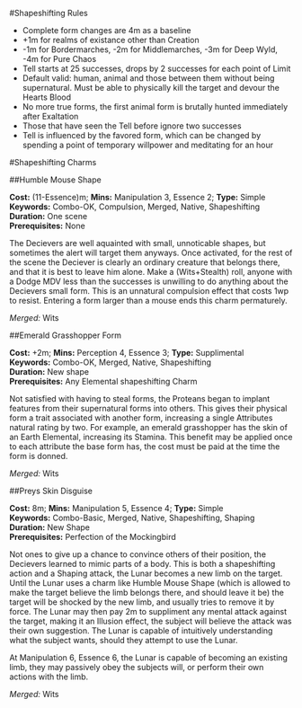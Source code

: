 #Shapeshifting Rules

 * Complete form changes are 4m as a baseline
 * +1m for realms of existance other than Creation
 * -1m for Bordermarches, -2m for Middlemarches, -3m for Deep Wyld, -4m for Pure Chaos
 * Tell starts at 25 successes, drops by 2 successes for each point of Limit
 * Default valid: human, animal and those between them without being supernatural.
Must be able to physically kill the target and devour the Hearts Blood
 * No more true forms, the first animal form is brutally hunted immediately
after Exaltation
 * Those that have seen the Tell before ignore two successes
 * Tell is influenced by the favored form, which can be changed by spending a point of
temporary willpower and meditating for an hour

#Shapeshifting Charms

##Humble Mouse Shape

**Cost:** (11-Essence)m; **Mins:** Manipulation 3, Essence 2; **Type:** Simple<br />
**Keywords:** Combo-OK, Compulsion, Merged, Native, Shapeshifting<br />
**Duration:** One scene<br />
**Prerequisites:** None

The Decievers are well aquainted with small, unnoticable shapes, but sometimes
the alert will target them anyways.  Once activated, for the rest of the scene
the Deciever is clearly an ordinary creature that belongs there, and that it
is best to leave him alone.  Make a (Wits+Stealth) roll, anyone with a Dodge
MDV less than the successes is unwilling to do anything about the Decievers
small form.  This is an unnatural compulsion effect that costs 1wp to resist.
Entering a form larger than a mouse ends this charm permaturely.

*Merged:* Wits

##Emerald Grasshopper Form

**Cost:** +2m; **Mins:** Perception 4, Essence 3; **Type:** Supplimental<br />
**Keywords:** Combo-OK, Merged, Native, Shapeshifting<br />
**Duration:** New shape<br />
**Prerequisites:** Any Elemental shapeshifting Charm

Not satisfied with having to steal forms, the Proteans began to implant
features from their supernatural forms into others.  This gives their physical
form a trait associated with another form, increasing a single Attributes natural
rating by two.  For example, an emerald grasshopper has the skin of an Earth
Elemental, increasing its Stamina.  This benefit may be applied once to each
attribute the base form has, the cost must be paid at the time the form is
donned.

*Merged:* Wits

##Preys Skin Disguise

**Cost:** 8m; **Mins:** Manipulation 5, Essence 4; **Type:** Simple<br />
**Keywords:** Combo-Basic, Merged, Native, Shapeshifting, Shaping<br />
**Duration:** New Shape<br />
**Prerequisites:** Perfection of the Mockingbird

Not ones to give up a chance to convince others of their position, the
Decievers learned to mimic parts of a body.  This is both a shapeshifting
action and a Shaping attack, the Lunar becomes a new limb on the target.
Until the Lunar uses a charm like Humble Mouse Shape (which is allowed to make
the target believe the limb belongs there, and should leave it be) the target
will be shocked by the new limb, and usually tries to remove it by force.
The Lunar may then pay 2m to suppliment any mental attack against the target,
making it an Illusion effect, the subject will believe the attack was their
own suggestion.  The Lunar is capable of intuitively understanding what the
subject wants, should they attempt to use the Lunar.

At Manipulation 6, Essence 6, the Lunar is capable of becoming an existing
limb, they may passively obey the subjects will, or perform their own actions
with the limb.

*Merged:* Wits
